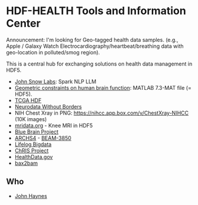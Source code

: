 # HDF-HEALTH Tools and Information Center

Announcement: I'm looking for Geo-tagged health data samples. (e.g., Apple / Galaxy Watch Electrocardiography/heartbeat/breathing data with geo-location in polluted/smog region).

This is a central hub for exchanging solutions on health data management in HDF5.

* [John Snow Labs](https://github.com/JohnSnowLabs/spark-nlp/blob/47bd96b60cb4790772f0b009ef48c4b44aeb5ae9/python/tensorflow/sddl/arguments.py#L50): Spark NLP LLM
* [Geometric constraints on human brain function](https://osf.io/xczmp/): MATLAB 7.3-MAT file (= HDF5).
* [TCGA HDF](https://zenodo.org/record/6977490#.ZCR0iC-B2Aw)
* [Neurodata Without Borders](https://www.nwb.org/nwb-software/)
* NIH Chest Xray in PNG: https://nihcc.app.box.com/v/ChestXray-NIHCC (10K images)
* [mridata.org](http://mridata.org/list) - Knee MRI in HDF5
* [Blue Brain Project](https://www.epfl.ch/research/domains/bluebrain/)
* [ARCHS4](https://amp.pharm.mssm.edu/archs4/download.html) - [BEAM-3850](https://issues.apache.org/jira/browse/BEAM-3850)
* [Lifelog Bigdata](http://www.bigdata-lifelog.kr/lifelog/find/distribute/dataList)
* [ChRIS Project](http://chrisproject.org)
* [HealthData.gov](https://healthdata.gov/)
* [bax2bam](https://github.com/pacificbiosciences/bax2bam/)

## Who
* [John Haynes](https://appliedsciences.nasa.gov/about/our-team/john-haynes)
